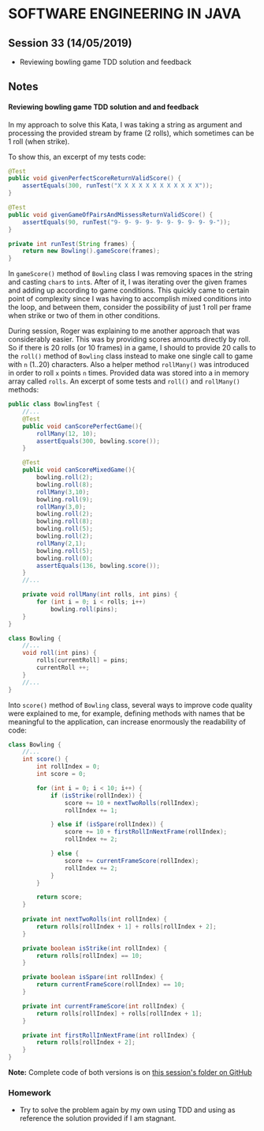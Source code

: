 # SOFTWARE ENGINEERING IN JAVA

## Session 33 (14/05/2019)

- Reviewing bowling game TDD solution and feedback

## Notes

#### Reviewing bowling game TDD solution and and feedback

In my approach to solve this Kata, I was taking a string as argument and processing the provided stream by frame (2 rolls), which sometimes can be 1 roll (when strike). 

To show this, an excerpt of my tests code: 

```java
@Test
public void givenPerfectScoreReturnValidScore() {
    assertEquals(300, runTest("X X X X X X X X X X X X"));
}

@Test
public void givenGameOfPairsAndMissessReturnValidScore() {
    assertEquals(90, runTest("9- 9- 9- 9- 9- 9- 9- 9- 9- 9-"));
}

private int runTest(String frames) {
    return new Bowling().gameScore(frames);
}

```
In `gameScore()` method of `Bowling` class I was removing spaces in the string and casting `char`s to `int`s. After of it, I was iterating over the given frames and adding up according to game conditions. This quickly came to certain point of complexity since I was having to accomplish mixed conditions into the loop, and between them, consider the possibility of just 1 roll per frame when strike or two of them in other conditions.

During session, Roger was explaining to me another approach that was considerably easier. This was by providing scores amounts directly by roll. So if there is 20 rolls (or 10 frames) in a game, I should to provide 20 calls to the `roll()` method of `Bowling` class instead to make one single call to game with `n` (1..20) characters. Also a helper method `rollMany()` was introduced in order to roll `x` points `n` times. Provided data was stored into a in memory array called `rolls`. An excerpt of some tests and `roll()` and `rollMany()` methods:

```java
public class BowlingTest {
    //...
    @Test
    public void canScorePerfectGame(){
        rollMany(12, 10);
        assertEquals(300, bowling.score());
    }

    @Test
    public void canScoreMixedGame(){
        bowling.roll(2);
        bowling.roll(8);
        rollMany(3,10);
        bowling.roll(9);
        rollMany(3,0);
        bowling.roll(2);
        bowling.roll(8);
        bowling.roll(5);
        bowling.roll(2);
        rollMany(2,1);
        bowling.roll(5);
        bowling.roll(0);
        assertEquals(136, bowling.score());
    }
    //...

    private void rollMany(int rolls, int pins) {
        for (int i = 0; i < rolls; i++)
            bowling.roll(pins);
    }
}

class Bowling {
    //...
    void roll(int pins) {
        rolls[currentRoll] = pins;
        currentRoll ++;
    }
    //...
}
```

Into `score()` method of `Bowling` class, several ways to improve code quality were explained to me, for example, defining methods with names that be meaningful to the application, can increase enormously the readability of code:

```java
class Bowling {
    //...   
	int score() {
        int rollIndex = 0;
        int score = 0;

        for (int i = 0; i < 10; i++) {
            if (isStrike(rollIndex)) {
                score += 10 + nextTwoRolls(rollIndex);
                rollIndex += 1;

            } else if (isSpare(rollIndex)) {
                score += 10 + firstRollInNextFrame(rollIndex);
                rollIndex += 2;

            } else {
                score += currentFrameScore(rollIndex);
                rollIndex += 2;
            }
        }

        return score;
    }
    
    private int nextTwoRolls(int rollIndex) {
        return rolls[rollIndex + 1] + rolls[rollIndex + 2];
    }

    private boolean isStrike(int rollIndex) {
        return rolls[rollIndex] == 10;
    }

    private boolean isSpare(int rollIndex) {
        return currentFrameScore(rollIndex) == 10;
    }

    private int currentFrameScore(int rollIndex) {
        return rolls[rollIndex] + rolls[rollIndex + 1];
    }

    private int firstRollInNextFrame(int rollIndex) {
        return rolls[rollIndex + 2];
    }
}
```

**Note:** Complete code of both versions is on [this session's folder on GitHub](https://github.com/kinbiko/mentoring/tree/javarb/session-33-Bowling/students/javarb/sessions/2019/may/Session_33-Bowling/Bowling)

### Homework

- Try to solve the problem again by my own using TDD and using as reference the solution provided if I am stagnant.